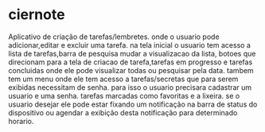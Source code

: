 # ciernote

Aplicativo de criação de tarefas/lembretes. onde o usuario pode adicionar,editar e excluir uma tarefa. na tela inicial o usuario tem acesso a lista de tarefas,barra de pesquisa mudar a visualizacao da lista, botoes que direcionam para a tela de criacao de tarefa,tarefas em progresso e tarefas concluidas onde ele pode visualizar todas ou pesquisar pela data. tambem tem um menu onde ele tem acesso a tarefas/secretas que para serem exibidas necessitam de senha. para isso o usuario precisara cadastrar um usuario e uma senha. tarefas marcadas como favoritas e a lixeira. se o usuario desejar ele pode estar fixando um notificação na barra de status do dispositivo ou agendar a exibição desta notificação para determinado horario.
